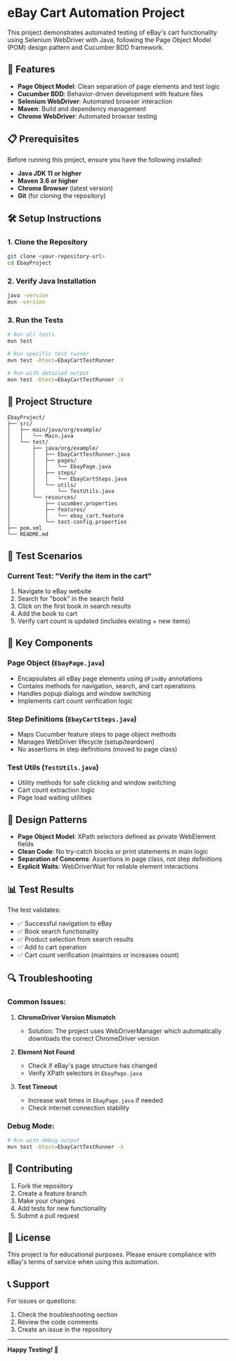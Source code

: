 # eBay Cart Automation Project

This project demonstrates automated testing of eBay's cart functionality using Selenium WebDriver with Java, following the Page Object Model (POM) design pattern and Cucumber BDD framework.

## 🚀 Features

- **Page Object Model**: Clean separation of page elements and test logic
- **Cucumber BDD**: Behavior-driven development with feature files
- **Selenium WebDriver**: Automated browser interaction
- **Maven**: Build and dependency management
- **Chrome WebDriver**: Automated browser testing

## 📋 Prerequisites

Before running this project, ensure you have the following installed:

- **Java JDK 11 or higher**
- **Maven 3.6 or higher**
- **Chrome Browser** (latest version)
- **Git** (for cloning the repository)

## 🛠️ Setup Instructions

### 1. Clone the Repository
```bash
git clone <your-repository-url>
cd EbayProject
```

### 2. Verify Java Installation
```bash
java -version
mvn -version
```

### 3. Run the Tests
```bash
# Run all tests
mvn test

# Run specific test runner
mvn test -Dtest=EbayCartTestRunner

# Run with detailed output
mvn test -Dtest=EbayCartTestRunner -X
```

## 📁 Project Structure

```
EbayProject/
├── src/
│   ├── main/java/org/example/
│   │   └── Main.java
│   └── test/
│       ├── java/org/example/
│       │   ├── EbayCartTestRunner.java
│       │   ├── pages/
│       │   │   └── EbayPage.java
│       │   ├── steps/
│       │   │   └── EbayCartSteps.java
│       │   └── utils/
│       │       └── TestUtils.java
│       └── resources/
│           ├── cucumber.properties
│           ├── features/
│           │   └── ebay_cart.feature
│           └── test-config.properties
├── pom.xml
└── README.md
```

## 🧪 Test Scenarios

### Current Test: "Verify the item in the cart"
1. Navigate to eBay website
2. Search for "book" in the search field
3. Click on the first book in search results
4. Add the book to cart
5. Verify cart count is updated (includes existing + new items)

## 🔧 Key Components

### Page Object (`EbayPage.java`)
- Encapsulates all eBay page elements using `@FindBy` annotations
- Contains methods for navigation, search, and cart operations
- Handles popup dialogs and window switching
- Implements cart count verification logic

### Step Definitions (`EbayCartSteps.java`)
- Maps Cucumber feature steps to page object methods
- Manages WebDriver lifecycle (setup/teardown)
- No assertions in step definitions (moved to page class)

### Test Utils (`TestUtils.java`)
- Utility methods for safe clicking and window switching
- Cart count extraction logic
- Page load waiting utilities

## 🎯 Design Patterns

- **Page Object Model**: XPath selectors defined as private WebElement fields
- **Clean Code**: No try-catch blocks or print statements in main logic
- **Separation of Concerns**: Assertions in page class, not step definitions
- **Explicit Waits**: WebDriverWait for reliable element interactions

## 📊 Test Results

The test validates:
- ✅ Successful navigation to eBay
- ✅ Book search functionality
- ✅ Product selection from search results
- ✅ Add to cart operation
- ✅ Cart count verification (maintains or increases count)

## 🔍 Troubleshooting

### Common Issues:

1. **ChromeDriver Version Mismatch**
   - Solution: The project uses WebDriverManager which automatically downloads the correct ChromeDriver version

2. **Element Not Found**
   - Check if eBay's page structure has changed
   - Verify XPath selectors in `EbayPage.java`

3. **Test Timeout**
   - Increase wait times in `EbayPage.java` if needed
   - Check internet connection stability

### Debug Mode:
```bash
# Run with debug output
mvn test -Dtest=EbayCartTestRunner -X
```

## 🤝 Contributing

1. Fork the repository
2. Create a feature branch
3. Make your changes
4. Add tests for new functionality
5. Submit a pull request

## 📝 License

This project is for educational purposes. Please ensure compliance with eBay's terms of service when using this automation.

## 📞 Support

For issues or questions:
1. Check the troubleshooting section
2. Review the code comments
3. Create an issue in the repository

---

**Happy Testing! 🎉** 